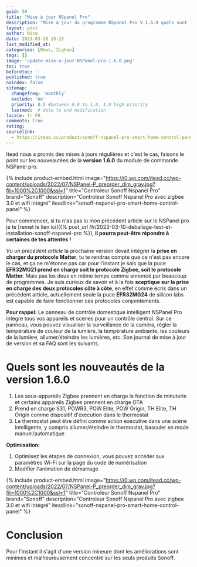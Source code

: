 ```yaml
---
guid: 58
title: "Mise à jour NSpanel Pro"
description: "Mise à jour du programme NSpanel Pro V.1.6.0 quels sont les nouveautés"
layout: post
author: Nico
date: 2023-03-30 15:23
last_modified_at: 
categories: [News, Zigbee]
tags: []
image: 'update-mise-a-jour-NSPanel-pro-1.6.0.png'
toc: true
beforetoc: ''
published: true
noindex: false
sitemap:
  changefreq: 'monthly'
  exclude: 'no'
  priority: 0.5 #between 0.0 to 1.0, 1.0 high priority
  lastmod:  # date to end modification
locale: fr_FR
comments: true
rating:  
sourcelink:
  - https://itead.cc/product/sonoff-nspanel-pro-smart-home-control-panel/ref/122/
---
```


Itead nous a promis des mises à jours régulières et c'est le cas, faisons le point sur les nouveautées de la **version 1.6.0** du module de commande NSPanel pro.

{% include product-embed.html image="https://i0.wp.com/itead.cc/wp-content/uploads/2022/07/NSPanel-P_preorder_dim_gray.jpg?fit=1000%2C1000&ssl=1" title="Controleur Sonoff Nspanel Pro" brand="Sonoff" description="Controleur Sonoff Nspanel Pro avec zigbee 3.0 et wifi intégré"  iteadlink="sonoff-nspanel-pro-smart-home-control-panel" %}

Pour commencer, si tu n'as pas lu mon précédent article sur le NSPanel pro je te [remet le lien ici]({% post_url /fr/2023-03-10-deballage-test-et-installation-sonoff-nspanel-pro %}), **il pourra peut-être répondre à certaines de tes attentes !**

*Vu un précédent article* la prochaine version devait intégrer la **prise en charger du protocole Matter**, tu te rendras compte que ce n'est pas encore le cas, et ça ne m'étonne pas car pour l'instant je sais que la puce **EFR32MG21 prend en charge soit le protocole Zigbee, soit le protocole Matter**. Mais pas les deux en même temps comme annoncé par beaucoup de programmes. Je suis curieux de savoir et à la fois **sceptique sur la prise en charge des deux protocoles côte à côte**, en effet comme écris dans un précédent article, actuellement seule la puce **EFR32MG24** de silicon labs est capable de faire fonctionner ces protocoles conjointements.

**Pour rappel:** Le panneau de contrôle domestique intelligent NSPanel Pro intègre tous vos appareils et scènes pour un contrôle central. Sur ce panneau, vous pouvez visualiser la surveillance de la caméra, régler la température de couleur de la lumière, la température ambiante, les couleurs de la lumière, allumer/éteindre les lumières, etc. Son journal de mise à jour de version et sa FAQ sont les suivants.

# Quels sont les nouveautés de la version 1.6.0

1. Les sous-appareils Zigbee prennent en charge la fonction de minuterie et certains appareils Zigbee prennent en charge OTA
2. Prend en charge S31, POWR3, POW Elite, POW Origin, TH Elite, TH Origin comme dispositif d'exécution dans le thermostat
3. Le thermostat peut être défini comme action exécutive dans une scène intelligente, y compris allumer/éteindre le thermostat, basculer en mode manuel/automatique

**Optimisation:**

1. Optimisez les étapes de connexion, vous pouvez accéder aux paramètres Wi-Fi sur la page du code de numérisation
2. Modifier l'animation de démarrage

{% include product-embed.html image="https://i0.wp.com/itead.cc/wp-content/uploads/2022/07/NSPanel-P_preorder_dim_gray.jpg?fit=1000%2C1000&ssl=1" title="Controleur Sonoff Nspanel Pro" brand="Sonoff" description="Controleur Sonoff Nspanel Pro avec zigbee 3.0 et wifi intégré"  iteadlink="sonoff-nspanel-pro-smart-home-control-panel" %}

# Conclusion

Pour l'instant il s'agit d'une version mineure dont les améliorations sont minimes et malheureusement concentré sur les seuls produits Sonoff.